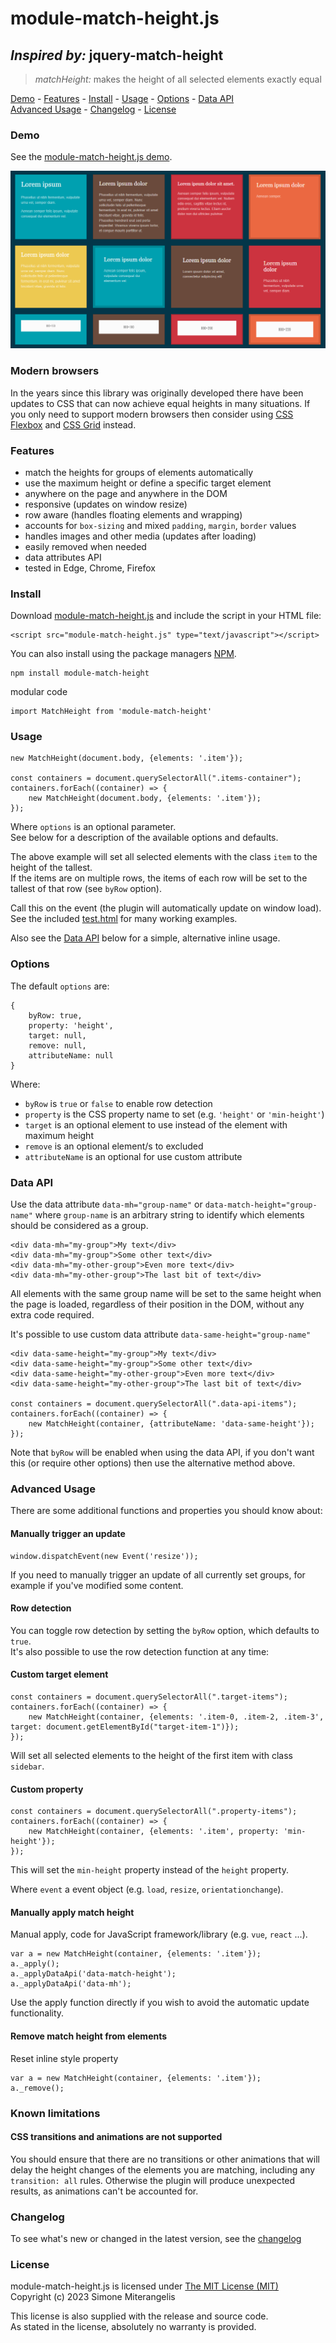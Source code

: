 # module-match-height.js #
## *Inspired by:* jquery-match-height
> *matchHeight:* makes the height of all selected elements exactly equal

[Demo](#demo) - [Features](#features) - [Install](#install) - [Usage](#usage) - [Options](#options) - [Data API](#data-api)  
[Advanced Usage](#advanced-usage) - [Changelog](#changelog) - [License](#license)

### Demo

See the [module-match-height.js demo](https://github.com/mitera/module-match-height/archive/refs/heads/master.zip).

[![module-match-height.js screenshot](https://github.com/mitera/module-match-height/blob/master/module-match-height.jpg)](https://github.com/mitera/module-match-height/archive/refs/heads/master.zip)

### Modern browsers

In the years since this library was originally developed there have been updates to CSS that can now achieve equal heights in many situations. If you only need to support modern browsers then consider using [CSS Flexbox](https://css-tricks.com/snippets/css/a-guide-to-flexbox/) and [CSS Grid](https://css-tricks.com/snippets/css/complete-guide-grid/) instead.

### Features

- match the heights for groups of elements automatically
- use the maximum height or define a specific target element
- anywhere on the page and anywhere in the DOM
- responsive (updates on window resize)
- row aware (handles floating elements and wrapping)
- accounts for `box-sizing` and mixed `padding`, `margin`, `border` values
- handles images and other media (updates after loading)
- easily removed when needed
- data attributes API
- tested in Edge, Chrome, Firefox

### Install

Download [module-match-height.js](https://github.com/mitera/module-match-height/blob/master/module-match-height.js) and include the script in your HTML file:

	<script src="module-match-height.js" type="text/javascript"></script>

You can also install using the package managers [NPM](https://www.npmjs.com/package/module-match-height).

    npm install module-match-height

modular code

    import MatchHeight from 'module-match-height'

### Usage

    new MatchHeight(document.body, {elements: '.item'});

	const containers = document.querySelectorAll(".items-container");
    containers.forEach((container) => {			
        new MatchHeight(document.body, {elements: '.item'});
    });

Where `options` is an optional parameter.   
See below for a description of the available options and defaults.

The above example will set all selected elements with the class `item` to the height of the tallest.  
If the items are on multiple rows, the items of each row will be set to the tallest of that row (see `byRow` option).

Call this on the event (the plugin will automatically update on window load).   
See the included [test.html](https://github.com/mitera/module-match-height/blob/master/test/test.html) for many working examples.

Also see the [Data API](#data-api) below for a simple, alternative inline usage.

### Options

The default `options` are:

    {
        byRow: true,
        property: 'height',
        target: null,
        remove: null,
        attributeName: null
    }

Where:

- `byRow` is `true` or `false` to enable row detection
- `property` is the CSS property name to set (e.g. `'height'` or `'min-height'`)
- `target` is an optional element to use instead of the element with maximum height
- `remove` is an optional element/s to excluded
- `attributeName` is an optional for use custom attribute

### Data API

Use the data attribute `data-mh="group-name"` or `data-match-height="group-name"` where `group-name` is an arbitrary string to identify which elements should be considered as a group.

	<div data-mh="my-group">My text</div>
	<div data-mh="my-group">Some other text</div>
	<div data-mh="my-other-group">Even more text</div>
	<div data-mh="my-other-group">The last bit of text</div>

All elements with the same group name will be set to the same height when the page is loaded, regardless of their position in the DOM, without any extra code required.

It's possible to use custom data attribute `data-same-height="group-name"`

    <div data-same-height="my-group">My text</div>
	<div data-same-height="my-group">Some other text</div>
	<div data-same-height="my-other-group">Even more text</div>
	<div data-same-height="my-other-group">The last bit of text</div>

    const containers = document.querySelectorAll(".data-api-items");
    containers.forEach((container) => {
        new MatchHeight(container, {attributeName: 'data-same-height'});
    });

Note that `byRow` will be enabled when using the data API, if you don't want this (or require other options) then use the alternative method above.

### Advanced Usage

There are some additional functions and properties you should know about:

#### Manually trigger an update

	window.dispatchEvent(new Event('resize'));

If you need to manually trigger an update of all currently set groups, for example if you've modified some content.

#### Row detection

You can toggle row detection by setting the `byRow` option, which defaults to `true`.  
It's also possible to use the row detection function at any time:

#### Custom target element

	const containers = document.querySelectorAll(".target-items");
    containers.forEach((container) => {			
        new MatchHeight(container, {elements: '.item-0, .item-2, .item-3', target: document.getElementById("target-item-1")});
    });

Will set all selected elements to the height of the first item with class `sidebar`.

#### Custom property

	const containers = document.querySelectorAll(".property-items");
    containers.forEach((container) => {			
        new MatchHeight(container, {elements: '.item', property: 'min-height'});
    });

This will set the `min-height` property instead of the `height` property.

Where `event` a event object (e.g. `load`, `resize`, `orientationchange`).

#### Manually apply match height

Manual apply, code for JavaScript framework/library (e.g. `vue`, `react` ...).

    var a = new MatchHeight(container, {elements: '.item'});
	a._apply();
    a._applyDataApi('data-match-height');
    a._applyDataApi('data-mh');

Use the apply function directly if you wish to avoid the automatic update functionality.

#### Remove match height from elements

Reset inline style property

    var a = new MatchHeight(container, {elements: '.item'});
    a._remove();

### Known limitations

#### CSS transitions and animations are not supported

You should ensure that there are no transitions or other animations that will delay the height changes of the elements you are matching, including any `transition: all` rules. Otherwise the plugin will produce unexpected results, as animations can't be accounted for.

### Changelog

To see what's new or changed in the latest version, see the [changelog](https://github.com/mitera/module-match-height/blob/master/CHANGELOG.md)

### License

module-match-height.js is licensed under [The MIT License (MIT)](http://opensource.org/licenses/MIT)
<br/>Copyright (c) 2023 Simone Miterangelis

This license is also supplied with the release and source code.
<br/>As stated in the license, absolutely no warranty is provided.